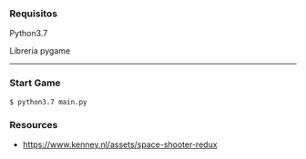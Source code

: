 ### Requisitos
Python3.7

Libreria pygame
***
### Start Game
```
$ python3.7 main.py
```

### Resources
- https://www.kenney.nl/assets/space-shooter-redux
